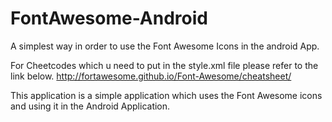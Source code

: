 # FontAwesome-Android
A simplest way in order to use the Font Awesome Icons in the android App.

For Cheetcodes which u need to put in the style.xml file please refer to the link below.
 http://fortawesome.github.io/Font-Awesome/cheatsheet/

This application is a simple application which uses the Font Awesome icons and using it in the Android Application.
